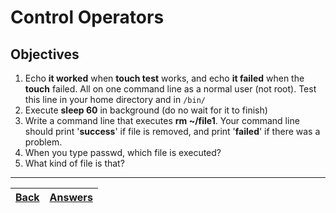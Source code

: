 # Control Operators

## Objectives

1. Echo **it worked** when **touch test** works, and echo **it failed** when the **touch** failed. All on one command line as a normal user (not root). Test this line in your home directory and in `/bin/` 
2. Execute **sleep 60** in background (do no wait for it to finish)
3. Write a command line that executes **rm ~/file1**. Your command line should print '**success**' if file is removed, and print '**failed**' if there was a problem.
4. When you type passwd, which file is executed?
5. What kind of file is that?

---
[Back](/README.md)| [Answers](https://github.com/ricmmartins/fasthack-linux-answers/blob/main/challenges/lab-control-operators.md) | 
:----- |:-----
